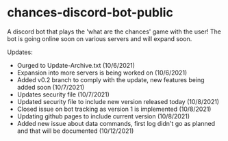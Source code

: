 # chances-discord-bot-public
A discord bot that plays the 'what are the chances' game with the user! The bot is going online soon on various servers and will expand soon.

Updates:
- Ourged to Update-Archive.txt (10/6/2021)
- Expansion into more servers is being worked on (10/6/2021)
- Added v0.2 branch to comply with the update, new features being added soon (10/7/2021)
- Updates security file (10/7/2021)
- Updated security file to include new version released today (10/8/2021)
- Closed issue on bot tracking as version 1 is implemented (10/8/2021)
- Updating github pages to include current version (10/8/2021)
- Added new issue about data commands, first log didn't go as planned and that will be documented (10/12/2021)
